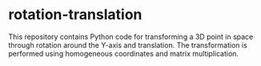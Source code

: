 # rotation-translation
This repository contains Python code for transforming a 3D point in space through rotation around the Y-axis and translation. The transformation is performed using homogeneous coordinates and matrix multiplication.
